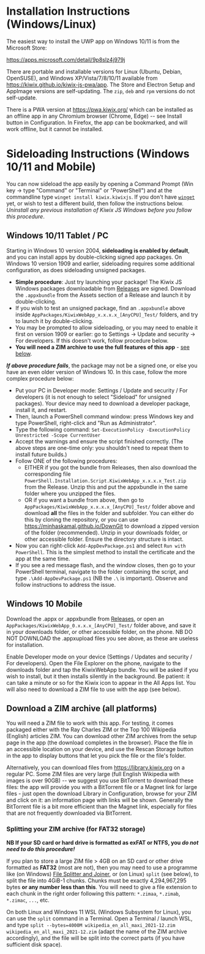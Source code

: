 # Installation Instructions (Windows/Linux)

The easiest way to install the UWP app on Windows 10/11 is from the Microsoft Store:

https://apps.microsoft.com/detail/9p8slz4j979j

There are portable and installable versions for Linux (Ubuntu, Debian, OpenSUSE), and Windows XP/Vista/7/8/10/11 available from https://kiwix.github.io/kiwix-js-pwa/app. The Store and Electron Setup and AppImage versions are self-updating. The `zip`, `deb` and `rpm` versions do not self-update.

There is a PWA version at https://pwa.kiwix.org/ which can be installed as an offline app in any Chromium browser (Chrome, Edge) -- see Install button in
Configuration. In Firefox, the app can be bookmarked, and will work offline, but it cannot be installed.

# Sideloading Instructions (Windows 10/11 and Mobile)

You can now sideload the app easily by opening a Command Prompt (Win key -> type "Command" or "Terminal" or "PowerShell") and at the commandline type
`winget install kiwix.kiwixjs`. If you don't have [`winget`](https://docs.microsoft.com/en-us/windows/package-manager/winget/) yet, or wish to test a
different build, then follow the instructions below. _Uninstall any previous installation of Kiwix JS Windows before you follow this procedure_.

## Windows 10/11 Tablet / PC

Starting in Windows 10 version 2004, **sideloading is enabled by default**, and you can install apps by double-clicking signed app packages.
On Windows 10 version 1909 and earlier, sideloading requires some additional configuration, as does sideloading unsigned packages.

* **Simple procedure**: Just try launching your package! The Kiwix JS Windows packages downloadable from [Releases](https://github.com/kiwix/kiwix-js-pwa/releases/) are signed. Download the `.appxbundle` from the Assets section of a Release and launch it by double-clicking.
* If you wish to test an unsigned package, find an `.appxbundle` above inside `AppPackages/KiwixWebApp_x.x.x.x_[AnyCPU]_Test/` folders, and try to launch it by double-clicking.
* You may be prompted to allow sideloading, or you may need to enable it first on version 1909 or earlier: go to Settings -> Update and security -> For developers. If this doesn't work, follow procedure below.
* **You will need a ZIM archive to use the full features of this app** - [see below](#download-a-zim-archive-all-platforms).

**_If above procedure fails_**, the package may not be a signed one, or else you have an even older version of Windows 10. In this case, follow the more complex procedure below:

* Put your PC in Developer mode: Settings / Update and security / For developers (it is not enough to select "Sideload" for unsigned packages). Your device may need to download a developer package, install it, and restart.
* Then, launch a PowerShell command window: press Windows key and type PowerShell, right-click and "Run as Administrator".
* Type the following command: `Set-ExecutionPolicy -ExecutionPolicy Unrestricted -Scope CurrentUser`
* Accept the warnings and ensure the script finished correctly. (The above steps are one-time only: you shouldn't need to repeat them to install future builds.)
* Follow ONE of the following procedures:
  + EITHER if you got the bundle from Releases, then also download the corresponding file `PowerShell.Installation.Script.KiwixWebApp_x.x.x.x_Test.zip` from the Release. Unzip this and put the appxbundle in the same folder where you unzipped the files.
  + OR if you want a bundle from above, then go to `AppPackages/KiwixWebApp_x.x.x.x_[AnyCPU]_Test/` folder above and download **all** the files in the folder and subfolder. You can either do this by cloning the repository, or you can use https://minhaskamal.github.io/DownGit to download a zipped version of the folder (recommended). Unzip in your downloads folder, or other accessible folder. Ensure the directory structure is intact.
* Now you can right-click `Add-AppDevPackage.ps1` and select `Run with PowerShell`. This is the simplest method to install the certificate and the app at the same time.
* If you see a red message flash, and the window closes, then go to your PowerShell terminal, navigate to the folder containing the script, and type `.\Add-AppDevPackage.ps1` (NB the `.\` is important). Observe and follow instructions to address the issue.

## Windows 10 Mobile

Download the .appx or .appxbundle from [Releases](https://github.com/kiwix/kiwix-js-pwa/releases), or open an `AppPackages/KiwixWebApp_0.x.x.x_[AnyCPU]_Test/` folder above, and save it in your downloads folder, or other accessible folder, on the phone. NB DO NOT DOWNLOAD the .appxupload files you see above, as these are useless for installation.

Enable Developer mode on your device (Settings / Updates and security / For developers). Open the File Explorer on the phone, navigate to the downloads folder and tap the KiwixWebApp bundle. You will be asked if you wish to install, but it then installs silently in the background. Be patient: it can take a minute or so for the Kiwix icon to appear in the All Apps list. You will also need to download a ZIM file to use with the app (see below).

## Download a ZIM archive (all platforms)

You will need a ZIM file to work with this app. For testing, it comes packaged either with the Ray Charles ZIM or the Top 100 Wikipedia (English) articles ZIM. You can download other ZIM archives from the setup page in the app (the download completes in the browser). Place the file in an accessible location on your device, and use the Rescan Storage button in the app to display buttons that let you pick the file or the file's folder.

Alternatively, you can download files from https://library.kiwix.org on a regular PC. Some ZIM files are very large (full English Wikipedia with images is over 90GB) -- we suggest you
use BitTorrent to download these files: the app will provide you with a BitTorrent file or a Magnet link for large files - just open the download Library in Configuration, browse for
your ZIM and click on it: an information page with links will be shown. Generally the BitTorrent file is a bit more efficient than the Magnet link, especially for files that are not
frequently downloaded via BitTorrent.

### Splitting your ZIM archive (for FAT32 storage)

**NB If your SD card or hard drive is formatted as exFAT or NTFS, you *do not need to do this procedure!***

If you plan to store a large ZIM file > 4GB on an SD card or other drive formatted as **FAT32** (most are not), then you may need to use a programme like (on Windows)
[File Splitter and Joiner](http://www.fastfilejoiner.com/), or (on Linux) `split` (see below), to split the file into 4GiB-1 chunks. Chunks must be exactly 4,294,967,295 bytes
**or any number less than this**. You will need to give a file extension to each chunk in the right order following this pattern: `*.zimaa`, `*.zimab`, `*.zimac`, `...`, etc.

On both Linux and Windows 11 WSL (Windows Subsystem for Linux), you can use the `split` command in a Terminal. Open a Terminal / launch WSL, and type
`split --bytes=4000M wikipedia_en_all_maxi_2021-12.zim wikipedia_en_all_maxi_2021-12.zim` (adapt the name of the ZIM archive accordingly),
and the file will be split into the correct parts (if you have sufficient disk space).
